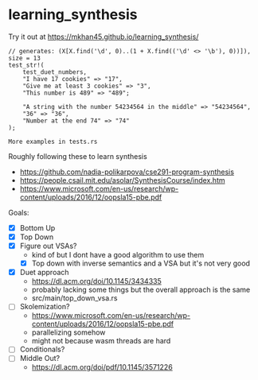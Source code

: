 # learning_synthesis

Try it out at <https://mkhan45.github.io/learning_synthesis/>

```
// generates: (X[X.find('\d', 0)..(1 + X.find(('\d' <> '\b'), 0))]), size = 13
test_str!(
    test_duet_numbers,
    "I have 17 cookies" => "17",
    "Give me at least 3 cookies" => "3",
    "This number is 489" => "489";

    "A string with the number 54234564 in the middle" => "54234564",
    "36" => "36",
    "Number at the end 74" => "74"
);

More examples in tests.rs
```

Roughly following these to learn synthesis
- <https://github.com/nadia-polikarpova/cse291-program-synthesis>
- <https://people.csail.mit.edu/asolar/SynthesisCourse/index.htm>
- <https://www.microsoft.com/en-us/research/wp-content/uploads/2016/12/oopsla15-pbe.pdf>

Goals:
- [X] Bottom Up
- [X] Top Down
- [X] Figure out VSAs?
    - kind of but I dont have a good algorithm to use them
    - [X] Top down with inverse semantics and a VSA but it's not very good
- [X] Duet approach
    - https://dl.acm.org/doi/10.1145/3434335
    - probably lacking some things but the overall approach is the same
    - src/main/top_down_vsa.rs
- [ ] Skolemization?
    - https://www.microsoft.com/en-us/research/wp-content/uploads/2016/12/oopsla15-pbe.pdf
    - parallelizing somehow
    - might not because wasm threads are hard
- [ ] Conditionals?
- [ ] Middle Out?
  - https://dl.acm.org/doi/pdf/10.1145/3571226
